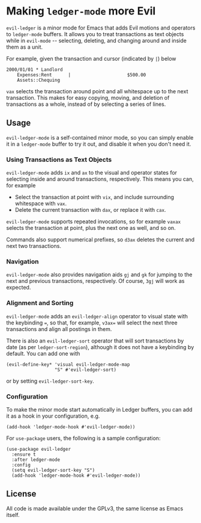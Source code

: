 # Making `ledger-mode` more Evil

`evil-ledger` is a minor mode for Emacs that adds Evil motions and operators to
`ledger-mode` buffers. It allows you to treat transactions as text objects while
in `evil-mode` -- selecting, deleting, and changing around and inside them as a
unit.

For example, given the transaction and cursor (indicated by `|`) below

```
2000/01/01 * Landlord
    Expenses:Rent      |                     $500.00
    Assets::Chequing
```

`vax` selects the transaction around point and all whitespace up to the next
transaction. This makes for easy copying, moving, and deletion of transactions
as a whole, instead of by selecting a series of lines.

## Usage

`evil-ledger-mode` is a self-contained minor mode, so you can simply enable it
in a `ledger-mode` buffer to try it out, and disable it when you don't need it.

### Using Transactions as Text Objects

`evil-ledger-mode` adds `ix` and `ax` to the visual and operator states for
selecting inside and around transactions, respectively. This means you can, for
example

- Select the transaction at point with `vix`, and include surrounding whitespace
  with `vax`.
- Delete the current transaction with `dax`, or replace it with `cax`.

`evil-ledger-mode` supports repeated invocations, so for example `vaxax` selects
the transaction at point, plus the next one as well, and so on.

Commands also support numerical prefixes, so `d3ax` deletes the current and next
two transactions.

### Navigation

`evil-ledger-mode` also provides navigation aids `gj` and `gk` for jumping to
the next and previous transactions, respectively. Of course, `3gj` will work as
expected.

### Alignment and Sorting

`evil-ledger-mode` adds an `evil-ledger-align` operator to visual state with the
keybinding `=`, so that, for example, `v3ax=` will select the next three
transactions and align all postings in them.

There is also an `evil-ledger-sort` operator that will sort transactions by date
(as per `ledger-sort-region`), although it does not have a keybinding by
default. You can add one with

``` emacs-lisp
(evil-define-key* 'visual evil-ledger-mode-map
                  "S" #'evil-ledger-sort)
```

or by setting `evil-ledger-sort-key`.

### Configuration

To make the minor mode start automatically in Ledger buffers, you can add it as
a hook in your configuration, e.g.

``` emacs-lisp
(add-hook 'ledger-mode-hook #'evil-ledger-mode))
```

For `use-package` users, the following is a sample configuration:

``` emacs-lisp
(use-package evil-ledger
  :ensure t
  :after ledger-mode
  :config
  (setq evil-ledger-sort-key "S")
  (add-hook 'ledger-mode-hook #'evil-ledger-mode))
```

## License

All code is made available under the GPLv3, the same license as Emacs itself.
